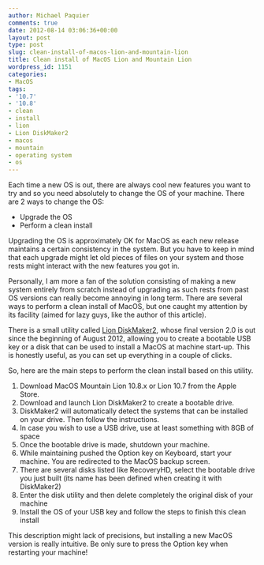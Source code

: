 ```yaml
---
author: Michael Paquier
comments: true
date: 2012-08-14 03:06:36+00:00
layout: post
type: post
slug: clean-install-of-macos-lion-and-mountain-lion
title: Clean install of MacOS Lion and Mountain Lion
wordpress_id: 1151
categories:
- MacOS
tags:
- '10.7'
- '10.8'
- clean
- install
- lion
- Lion DiskMaker2
- macos
- mountain
- operating system
- os
---
```


Each time a new OS is out, there are always cool new features you want to try and so you need absolutely to change the OS of your machine.
There are 2 ways to change the OS:
	
  * Upgrade the OS	
  * Perform a clean install

Upgrading the OS is approximately OK for MacOS as each new release maintains a certain consistency in the system. But you have to keep in mind that each upgrade might let old pieces of files on your system and those rests might interact with the new features you got in.

Personally, I am more a fan of the solution consisting of making a new system entirely from scratch instead of upgrading as such rests from past OS versions can really become annoying in long term.
There are several ways to perform a clean install of MacOS, but one caught my attention by its facility (aimed for lazy guys, like the author of this article).

There is a small utility called [Lion DiskMaker2](http://blog.gete.net/ldm/Lion_DiskMaker2.0.1.zip), whose final version 2.0 is out since the beginning of August 2012, allowing you to create a bootable USB key or a disk that can be used to install a MacOS at machine start-up. This is honestly useful, as you can set up everything in a couple of clicks.

So, here are the main steps to perform the clean install based on this utility.
	
  1. Download MacOS Mountain Lion 10.8.x or Lion 10.7 from the Apple Store.
  2. Download and launch Lion DiskMaker2 to create a bootable drive.
  3. DiskMaker2 will automatically detect the systems that can be installed on your drive. Then follow the instructions.
  4. In case you wish to use a USB drive, use at least something with 8GB of space
  5. Once the bootable drive is made, shutdown your machine.
  6. While maintaining pushed the Option key on Keyboard, start your machine. You are redirected to the MacOS backup screen.
  7. There are several disks listed like RecoveryHD, select the bootable drive you just built (its name has been defined when creating it with DiskMaker2)
  8. Enter the disk utility and then delete completely the original disk of your machine
  9. Install the OS of your USB key and follow the steps to finish this clean install

This description might lack of precisions, but installing a new MacOS version is really intuitive. Be only sure to press the Option key when restarting your machine!
